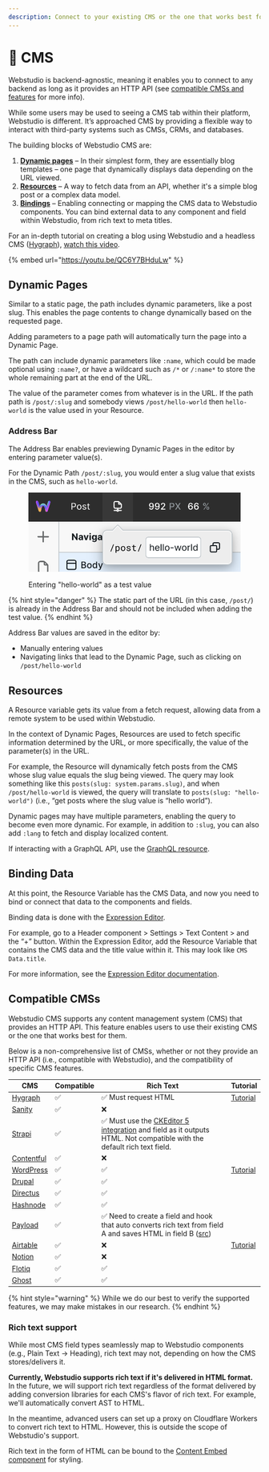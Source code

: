 ```yaml
---
description: Connect to your existing CMS or the one that works best for you.
---
```


# 💾 CMS

Webstudio is backend-agnostic, meaning it enables you to connect to any backend as long as it provides an HTTP API (see [compatible CMSs and features](cms.md#compatible-cmss) for more info).

While some users may be used to seeing a CMS tab within their platform, Webstudio is different. It’s approached CMS by providing a flexible way to interact with third-party systems such as CMSs, CRMs, and databases.

The building blocks of Webstudio CMS are:

1. [**Dynamic pages**](cms.md#dynamic-pages) – In their simplest form, they are essentially blog templates – one page that dynamically displays data depending on the URL viewed.
2. [**Resources**](variables.md#resource) – A way to fetch data from an API, whether it's a simple blog post or a complex data model.
3. [**Bindings**](expression-editor.md#binding) – Enabling connecting or mapping the CMS data to Webstudio components. You can bind external data to any component and field within Webstudio, from rich text to meta titles.

For an in-depth tutorial on creating a blog using Webstudio and a headless CMS ([Hygraph](https://hygraph.com/)), [watch this video](https://youtu.be/QC6Y7BHduLw).

{% embed url="https://youtu.be/QC6Y7BHduLw" %}

## Dynamic Pages

Similar to a static page, the path includes dynamic parameters, like a post slug. This enables the page contents to change dynamically based on the requested page.

Adding parameters to a page path will automatically turn the page into a Dynamic Page.

The path can include dynamic parameters like `:name`, which could be made optional using `:name?`, or have a wildcard such as `/*` or `/:name*` to store the whole remaining part at the end of the URL.

The value of the parameter comes from whatever is in the URL. If the path path is `/post/:slug` and somebody views `/post/hello-world` then `hello-world` is the value used in your Resource.

### **Address Bar**

The Address Bar enables previewing Dynamic Pages in the editor by entering parameter value(s).

For the Dynamic Path `/post/:slug`, you would enter a slug value that exists in the CMS, such as `hello-world`.

<figure><img src="../../.gitbook/assets/address-bar.png" alt="Address Bar with hello-world"><figcaption><p>Entering "hello-world" as a test value</p></figcaption></figure>

{% hint style="danger" %}
The static part of the URL (in this case, `/post/`) is already in the Address Bar and should not be included when adding the test value.
{% endhint %}

Address Bar values are saved in the editor by:

* Manually entering values
* Navigating links that lead to the Dynamic Page, such as clicking on `/post/hello-world`

## Resources

A Resource variable gets its value from a fetch request, allowing data from a remote system to be used within Webstudio.

In the context of Dynamic Pages, Resources are used to fetch specific information determined by the URL, or more specifically, the value of the parameter(s) in the URL.

For example, the Resource will dynamically fetch posts from the CMS whose slug value equals the slug being viewed. The query may look something like this `posts(slug: system.params.slug)`, and when `/post/hello-world` is viewed, the query will translate to `posts(slug: "hello-world")` (i.e., “get posts where the slug value is “hello world”).

Dynamic pages may have multiple parameters, enabling the query to become even more dynamic. For example, in addition to `:slug`, you can also add `:lang` to fetch and display localized content.

If interacting with a GraphQL API, use the [GraphQL resource](variables.md#graphql).

## Binding Data

At this point, the Resource Variable has the CMS Data, and now you need to bind or connect that data to the components and fields.

Binding data is done with the [Expression Editor](expression-editor.md).

For example, go to a Header component > Settings > Text Content > and the “+” button. Within the Expression Editor, add the Resource Variable that contains the CMS data and the title value within it. This may look like `CMS Data.title`.

For more information, see the [Expression Editor documentation](expression-editor.md).

## Compatible CMSs

Webstudio CMS supports any content management system (CMS) that provides an HTTP API. This feature enables users to use their existing CMS or the one that works best for them.

Below is a non-comprehensive list of CMSs, whether or not they provide an HTTP API (i.e., compatible with Webstudio), and the compatibility of specific CMS features.

| CMS                                       | Compatible | Rich Text                                                                                                                                                                                        | Tutorial                                 |
| ----------------------------------------- | ---------- | ------------------------------------------------------------------------------------------------------------------------------------------------------------------------------------------------ | ---------------------------------------- |
| [Hygraph](https://hygraph.com/)           | ✅          | ✅ Must request HTML                                                                                                                                                                              | [Tutorial](../integrations/hygraph.md)   |
| [Sanity](https://www.sanity.io/)          | ✅          | ❌                                                                                                                                                                                                |                                          |
| [Strapi](https://strapi.io/)              | ✅          | ✅ Must use the [CKEditor 5 integration](https://market.strapi.io/plugins/@ckeditor-strapi-plugin-ckeditor) and field as it outputs HTML. Not compatible with the default rich text field.       |                                          |
| [Contentful](https://www.contentful.com/) | ✅          | ❌                                                                                                                                                                                                |                                          |
| [WordPress](https://wordpress.org/)       | ✅          | ✅                                                                                                                                                                                                | [Tutorial](../integrations/wordpress.md) |
| [Drupal](https://www.drupal.org/)         | ✅          | ✅                                                                                                                                                                                                |                                          |
| [Directus](https://directus.io/)          | ✅          | ✅                                                                                                                                                                                                |                                          |
| [Hashnode](https://hashnode.com/headless) | ✅          | ✅                                                                                                                                                                                                |                                          |
| [Payload](https://payloadcms.com/)        | ✅          | ✅ Need to create a field and hook that auto converts rich text from field A and saves HTML in field B ([src](https://payloadcms.com/docs/rich-text/lexical#outputting-html-from-the-collection)) |                                          |
| [Airtable](https://www.airtable.com/)     | ✅          | ❌                                                                                                                                                                                                | [Tutorial](../integrations/airtable.md)  |
| [Notion](https://www.notion.so/)          | ✅          | ❌                                                                                                                                                                                                |                                          |
| [Flotiq](https://flotiq.com/)             | ✅          | ✅                                                                                                                                                                                                |                                          |
| [Ghost](https://ghost.org/)               | ✅          | ✅                                                                                                                                                                                                |                                          |

{% hint style="warning" %}
While we do our best to verify the supported features, we may make mistakes in our research.
{% endhint %}

### Rich text support

While most CMS field types seamlessly map to Webstudio components (e.g., Plain Text → Heading), rich text may not, depending on how the CMS stores/delivers it.

**Currently, Webstudio supports rich text if it's delivered in HTML format.** In the future, we will support rich text regardless of the format delivered by adding conversion libraries for each CMS's flavor of rich text. For example, we'll automatically convert AST to HTML.

In the meantime, advanced users can set up a proxy on Cloudflare Workers to convert rich text to HTML. However, this is outside the scope of Webstudio's support.

Rich text in the form of HTML can be bound to the [Content Embed component](../core-components/content-embed.md) for styling.
